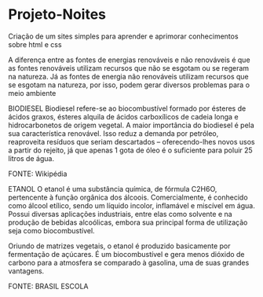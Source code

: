 # Projeto-Noites
Criação de um sites simples para aprender e aprimorar conhecimentos sobre html e css

A diferença entre as fontes de energias renováveis e não renováveis é que as fontes renováveis utilizam recursos que não se esgotam ou se regeram na natureza. Já as fontes de energia não renováveis utilizam recursos que se esgotam na natureza, por isso, podem gerar diversos problemas para o meio ambiente

BIODIESEL 
Biodiesel refere-se ao biocombustível formado por ésteres de ácidos graxos, ésteres alquila de ácidos carboxílicos de cadeia longa e hidrocarbonetos de origem vegetal.
A maior importância do biodiesel é pela sua característica renovável. Isso reduz a demanda por petróleo, reaproveita resíduos que seriam descartados – oferecendo-lhes novos usos a partir do rejeito, já que apenas 1 gota de óleo é o suficiente para poluir 25 litros de água.

FONTE: Wikipédia

ETANOL
O etanol é uma substância química, de fórmula C2H6O, pertencente à função orgânica dos álcoois. Comercialmente, é conhecido como álcool etílico, sendo um líquido incolor, inflamável e miscível em água. Possui diversas aplicações industriais, entre elas como solvente e na produção de bebidas alcoólicas, embora sua principal forma de utilização seja como biocombustível.

Oriundo de matrizes vegetais, o etanol é produzido basicamente por fermentação de açúcares. É um biocombustível e gera menos dióxido de carbono para a atmosfera se comparado à gasolina, uma de suas grandes vantagens.

FONTE: BRASIL ESCOLA
